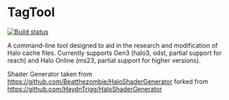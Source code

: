 # TagTool

[![Build status](https://ci.appveyor.com/api/projects/status/d75c8l9yfu3p1hcd/branch/master?svg=true)](https://ci.appveyor.com/project/Beatthezombie/tagtool/branch/master)

A command-line tool designed to aid in the research and modification of Halo cache files. Currently supports Gen3 (halo3, odst, partial support for reach) and Halo Online (ms23, partial support for higher versions).

Shader Generator taken from https://github.com/Beatthezombie/HaloShaderGenerator forked from https://github.com/HaydnTrigg/HaloShaderGenerator
